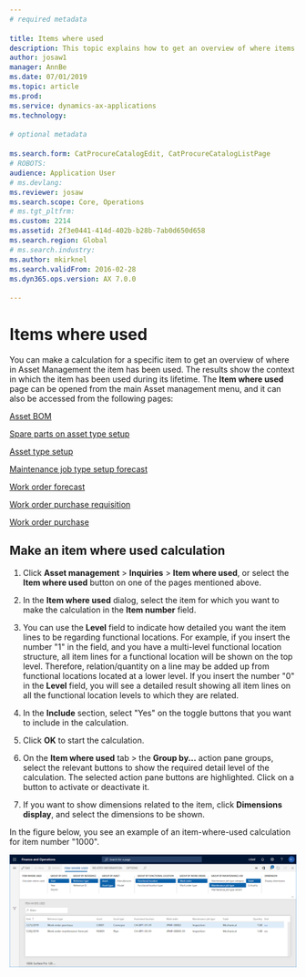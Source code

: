 ```yaml
---
# required metadata

title: Items where used
description: This topic explains how to get an overview of where items have been used in Asset Management.
author: josaw1
manager: AnnBe
ms.date: 07/01/2019
ms.topic: article
ms.prod: 
ms.service: dynamics-ax-applications
ms.technology: 

# optional metadata

ms.search.form: CatProcureCatalogEdit, CatProcureCatalogListPage
# ROBOTS: 
audience: Application User
# ms.devlang: 
ms.reviewer: josaw
ms.search.scope: Core, Operations
# ms.tgt_pltfrm: 
ms.custom: 2214
ms.assetid: 2f3e0441-414d-402b-b28b-7ab0d650d658
ms.search.region: Global
# ms.search.industry: 
ms.author: mkirknel
ms.search.validFrom: 2016-02-28
ms.dyn365.ops.version: AX 7.0.0

---
```


# Items where used

You can make a calculation for a specific item to get an overview of where in Asset Management the item has been used. The results show the context in which the item has been used during its lifetime. The **Item where used** page can be opened from the main Asset management menu, and it can also be accessed from the following pages:

[Asset BOM](../objects/object-BOM.md)

[Spare parts on asset type setup](../setup-for-objects/object-types.md)

[Asset type setup](../setup-for-objects/object-types.md)

[Maintenance job type setup forecast](../setup-for-work-orders/job-groups-and-job-types-variants-trades-and-checklists.md)

[Work order forecast](../work-orders/maintenance-forecasts.md)

[Work order purchase requisition](../work-orders/procurement.md)

[Work order purchase](../work-orders/procurement.md)

## Make an item where used calculation

1. Click **Asset management** > **Inquiries** > **Item where used**, or select the **Item where used** button on one of the pages mentioned above.

2. In the **Item where used** dialog, select the item for which you want to make the calculation in the **Item number** field.

3. You can use the **Level** field to indicate how detailed you want the item lines to be regarding functional locations. For example, if you insert the number "1" in the field, and you have a multi-level functional location structure, all item lines for a functional location will be shown on the top level. Therefore, relation/quantity on a line may be added up from functional locations located at a lower level. If you insert the number "0" in the **Level** field, you will see a detailed result showing all item lines on all the functional location levels to which they are related.

4. In the **Include** section, select "Yes" on the toggle buttons that you want to include in the calculation.

5. Click **OK** to start the calculation.

6. On the **Item where used** tab > the **Group by...** action pane groups, select the relevant buttons to show the required detail level of the calculation. The selected action pane buttons are highlighted. Click on a button to activate or deactivate it.

7. If you want to show dimensions related to the item, click **Dimensions display**, and select the dimensions to be shown.

In the figure below, you see an example of an item-where-used calculation for item number "1000".

![Figure 1](media/12-controlling-and-reporting.png)

